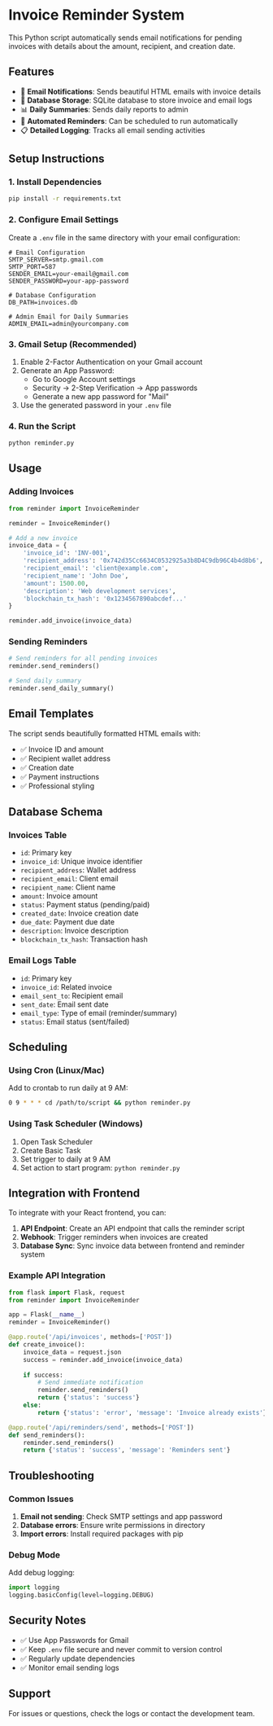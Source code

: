# Invoice Reminder System

This Python script automatically sends email notifications for pending invoices with details about the amount, recipient, and creation date.

## Features

- 📧 **Email Notifications**: Sends beautiful HTML emails with invoice details
- 💾 **Database Storage**: SQLite database to store invoice and email logs
- 📊 **Daily Summaries**: Sends daily reports to admin
- 🔄 **Automated Reminders**: Can be scheduled to run automatically
- 📋 **Detailed Logging**: Tracks all email sending activities

## Setup Instructions

### 1. Install Dependencies

```bash
pip install -r requirements.txt
```

### 2. Configure Email Settings

Create a `.env` file in the same directory with your email configuration:

```env
# Email Configuration
SMTP_SERVER=smtp.gmail.com
SMTP_PORT=587
SENDER_EMAIL=your-email@gmail.com
SENDER_PASSWORD=your-app-password

# Database Configuration
DB_PATH=invoices.db

# Admin Email for Daily Summaries
ADMIN_EMAIL=admin@yourcompany.com
```

### 3. Gmail Setup (Recommended)

1. Enable 2-Factor Authentication on your Gmail account
2. Generate an App Password:
   - Go to Google Account settings
   - Security → 2-Step Verification → App passwords
   - Generate a new app password for "Mail"
3. Use the generated password in your `.env` file

### 4. Run the Script

```bash
python reminder.py
```

## Usage

### Adding Invoices

```python
from reminder import InvoiceReminder

reminder = InvoiceReminder()

# Add a new invoice
invoice_data = {
    'invoice_id': 'INV-001',
    'recipient_address': '0x742d35Cc6634C0532925a3b8D4C9db96C4b4d8b6',
    'recipient_email': 'client@example.com',
    'recipient_name': 'John Doe',
    'amount': 1500.00,
    'description': 'Web development services',
    'blockchain_tx_hash': '0x1234567890abcdef...'
}

reminder.add_invoice(invoice_data)
```

### Sending Reminders

```python
# Send reminders for all pending invoices
reminder.send_reminders()

# Send daily summary
reminder.send_daily_summary()
```

## Email Templates

The script sends beautifully formatted HTML emails with:

- ✅ Invoice ID and amount
- ✅ Recipient wallet address
- ✅ Creation date
- ✅ Payment instructions
- ✅ Professional styling

## Database Schema

### Invoices Table
- `id`: Primary key
- `invoice_id`: Unique invoice identifier
- `recipient_address`: Wallet address
- `recipient_email`: Client email
- `recipient_name`: Client name
- `amount`: Invoice amount
- `status`: Payment status (pending/paid)
- `created_date`: Invoice creation date
- `due_date`: Payment due date
- `description`: Invoice description
- `blockchain_tx_hash`: Transaction hash

### Email Logs Table
- `id`: Primary key
- `invoice_id`: Related invoice
- `email_sent_to`: Recipient email
- `sent_date`: Email sent date
- `email_type`: Type of email (reminder/summary)
- `status`: Email status (sent/failed)

## Scheduling

### Using Cron (Linux/Mac)

Add to crontab to run daily at 9 AM:

```bash
0 9 * * * cd /path/to/script && python reminder.py
```

### Using Task Scheduler (Windows)

1. Open Task Scheduler
2. Create Basic Task
3. Set trigger to daily at 9 AM
4. Set action to start program: `python reminder.py`

## Integration with Frontend

To integrate with your React frontend, you can:

1. **API Endpoint**: Create an API endpoint that calls the reminder script
2. **Webhook**: Trigger reminders when invoices are created
3. **Database Sync**: Sync invoice data between frontend and reminder system

### Example API Integration

```python
from flask import Flask, request
from reminder import InvoiceReminder

app = Flask(__name__)
reminder = InvoiceReminder()

@app.route('/api/invoices', methods=['POST'])
def create_invoice():
    invoice_data = request.json
    success = reminder.add_invoice(invoice_data)
    
    if success:
        # Send immediate notification
        reminder.send_reminders()
        return {'status': 'success'}
    else:
        return {'status': 'error', 'message': 'Invoice already exists'}

@app.route('/api/reminders/send', methods=['POST'])
def send_reminders():
    reminder.send_reminders()
    return {'status': 'success', 'message': 'Reminders sent'}
```

## Troubleshooting

### Common Issues

1. **Email not sending**: Check SMTP settings and app password
2. **Database errors**: Ensure write permissions in directory
3. **Import errors**: Install required packages with pip

### Debug Mode

Add debug logging:

```python
import logging
logging.basicConfig(level=logging.DEBUG)
```

## Security Notes

- ✅ Use App Passwords for Gmail
- ✅ Keep `.env` file secure and never commit to version control
- ✅ Regularly update dependencies
- ✅ Monitor email sending logs

## Support

For issues or questions, check the logs or contact the development team. 